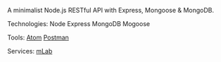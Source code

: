 A minimalist Node.js RESTful API with Express, Mongoose &amp; MongoDB.

Technologies:
  Node
  Express
  MongoDB
  Mogoose
  
Tools:
  [Atom](https://atom.io/)
  [Postman](https://www.getpostman.com/)
  
Services:
  [mLab](https://mlab.com/)
